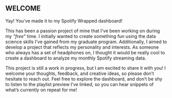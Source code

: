 ## **WELCOME** 

Yay! You've made it to my Spotify Wrapped dashboard!

This has been a passion project of mine that I've been working on during my *"free"* time. I initially wanted to create something fun using the data science skills I've gained from my graduate program. Additionally, I aimed to develop a project that reflects my personality and interests. As someone who always has a set of headphones on, I thought it would be really cool to create a dashboard to analyze my monthly Spotify streaming data. 

This project is still a work in progress, but I am excited to share it with you! I welcome your thoughts, feedback, and creative ideas, so please don’t hesitate to reach out. Feel free to explore the dashboard, and don’t be shy to listen to the playlist preview I’ve linked, so you can hear snippets of what’s currently on repeat for me!